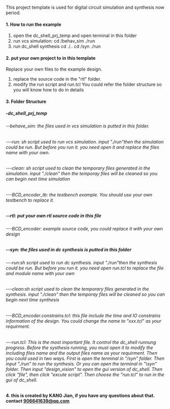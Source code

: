 This project template is used for digital circuit simulation and synthesis now period.
#### 1. How to run the example 
1. open the dc_shell_prj_temp and open terminal in this folder
2. run vcs simulation:
cd /behav_sim
./run
3. run dc_shell synthesis
cd ./..
cd /syn
./run
#### 2. put your own project to in this template
Replace your own files to the example design. 
1. replace the source code in the "rtl" folder.
2. modify the run script and run.tcl
You could refer the folder structure so you will know how to do in details

#### 3. Folder Structure
##### -dc_shell_prj_temp
###### --behave_sim: the files used in vcs simulation is putted in this folder.
###### ---run: sh script used to run vcs simulation. input "./run"then the simulation could be run. But before you run it. you need open it and replace the files name with your own.
###### ---clean: sh script used to clean the temporary files generated in the simulation. input "./clean" then the temporay files will be cleaned so you can begin next time simulation
###### ---BCD_encoder_tb: the testbench example. You should use your own testbench to replace it.
##### --rtl: put your own rtl source code in this file
###### ---BCD_encoder: example source code, you could replace it with your own design
##### --syn: the files used in dc synthesis is putted in this folder
###### ---run:sh script used to run dc synthesis. input "./run"then the synthesis could be run. But before you run it. you need open run.tcl to replace the file and module name with your own
###### ---clean:sh script used to clean the temporary files generated in the synthesis. input "./clean" then the temporay files will be cleaned so you can begin next time synthesis
###### ---BCD_encoder.constrains.tcl: this file include the time and IO constrains information of the design. You could change the name to "xxx.tcl" as your requirment.
###### ---run.tcl: This is the most important file. It control the dc_shell runnung progress. Before the systhesis running, you must open it to modify the including files name and the output files name as your requirment. Then you could used in two ways. First is open the terminal in "/syn" folder. Then input "./run" to run the synthesis. Or you can open the terminal in "\syn" folder. Then input "design_vision" to open the gui version of dc_shell. Then click "file", then click "excute script". Then choose the "run.tcl" to run in the gui of dc_shell.

#### 4. this is created by KANG Jian, if you have any questions about that. contact 906641639@qq.com

